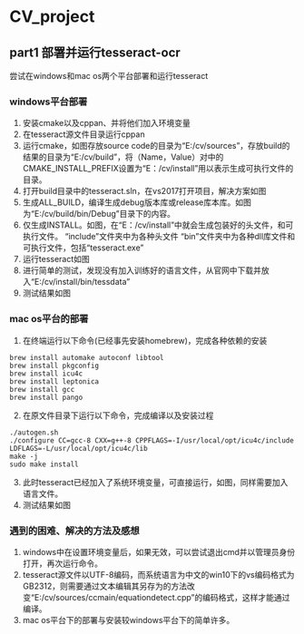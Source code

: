 # CV_project
## part1 部署并运行tesseract-ocr
尝试在windows和mac os两个平台部署和运行tesseract
### windows平台部署
1. 安装cmake以及cppan、并将他们加入环境变量
2. 在tesseract源文件目录运行cppan
3. 运行cmake，如图存放source code的目录为“E:/cv/sources”，存放build的结果的目录为“E:/cv/build”，将（Name，Value）对中的CMAKE\_INSTALL\_PREFIX设置为“E：/cv/install”用以表示生成可执行文件的目录。
4. 打开build目录中的tesseract.sln，在vs2017打开项目，解决方案如图
5. 生成ALL_BUILD，编译生成debug版本库或release库本库。如图为“E:/cv/build/bin/Debug”目录下的内容。
6. 仅生成INSTALL。如图，在“E：/cv/install”中就会生成包装好的头文件，和可执行文件。
“include”文件夹中为各种头文件
“bin”文件夹中为各种dll库文件和可执行文件，包括“tesseract.exe”
7. 运行tesseract如图
8. 进行简单的测试，发现没有加入训练好的语言文件，从官网中下载并放入“E:/cv/install/bin/tessdata”
9. 测试结果如图

### mac os平台的部署
1. 在终端运行以下命令(已经事先安装homebrew)，完成各种依赖的安装

```
brew install automake autoconf libtool
brew install pkgconfig
brew install icu4c
brew install leptonica
brew install gcc
brew install pango
```

2. 在原文件目录下运行以下命令，完成编译以及安装过程

```
./autogen.sh
./configure CC=gcc-8 CXX=g++-8 CPPFLAGS=-I/usr/local/opt/icu4c/include LDFLAGS=-L/usr/local/opt/icu4c/lib
make -j
sudo make install 
```

3. 此时tesseract已经加入了系统环境变量，可直接运行，如图，同样需要加入语言文件。
4. 测试结果如图

### 遇到的困难、解决的方法及感想
1. windows中在设置环境变量后，如果无效，可以尝试退出cmd并以管理员身份打开，再次运行命令。
2. tesseract源文件以UTF-8编码，而系统语言为中文的win10下的vs编码格式为GB2312，则需要通过文本编辑其另存为的方法改变“E:/cv/sources/ccmain/equationdetect.cpp”的编码格式，这样才能通过编译。
3. mac os平台下的部署与安装较windows平台下的简单许多。